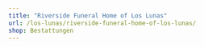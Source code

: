 ```yaml
---
title: "Riverside Funeral Home of Los Lunas"
url: /los-lunas/riverside-funeral-home-of-los-lunas/
shop: Bestattungen
---
```

